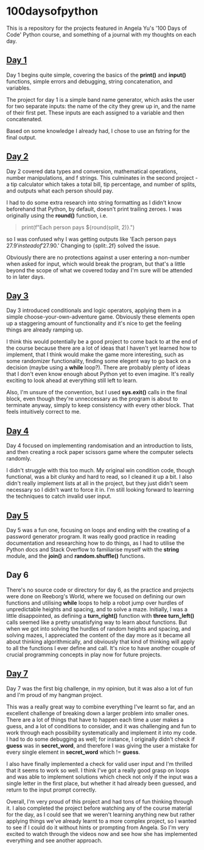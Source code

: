 ﻿# 100daysofpython
This is a repository for the projects featured in Angela Yu's '100 Days of Code' Python course, and something of a journal with my thoughts on each day.

## [Day 1](https://github.com/camjeffrey/100daysofpython/tree/main/day_1)
Day 1 begins quite simple, covering the basics of the **print()** and **input()** functions, simple errors and debugging, string concatenation, and variables.

The project for day 1 is a simple band name generator, which asks the user for two separate inputs: the name of the city they grew up in, and the name of their first pet. These inputs are each assigned to a variable and then concatenated.

Based on some knowledge I already had, I chose to use an fstring for the final output.

## [Day 2](https://github.com/camjeffrey/100daysofpython/tree/main/day_2)
Day 2 covered data types and conversion, mathematical operations, number manipulations, and f strings. This culminates in the second project - a tip calculator which takes a total bill, tip percentage, and number of splits, and outputs what each person should pay. 

I had to do some extra research into string formatting as I didn't know beforehand that Python, by default, doesn't print trailing zeroes. I was originally using the **round()** function, i.e.  

> print(f"Each person pays ${round(split, 2)}.")

so I was confused why I was getting outputs like 'Each person pays $27.9' instead of '$27.90.' Changing to {split:.2f} solved the issue.

Obviously there are no protections against a user entering a non-number when asked for input, which would break the program, but that's a little beyond the scope of what we covered today and I'm sure will be attended to in later days.

## [Day 3](https://github.com/camjeffrey/100daysofpython/tree/main/day_3)

Day 3 introduced conditionals and logic operators, applying them in a simple choose-your-own-adventure game. Obviously these elements open up a staggering amount of functionality and it's nice to get the feeling things are already ramping up. 

I think this would potentially be a good project to come back to at the end of the course because there are a lot of ideas that I haven't yet learned how to implement, that I think would make the game more interesting, such as some randomizer functionality, finding some elegent way to go back on a decision (maybe using a **while** loop?). There are probably plenty of ideas that I don't even know enough about Python yet to even imagine. It's really exciting to look ahead at everything still left to learn.

Also, I'm unsure of the convention, but I used **sys.exit()** calls in the final block, even though they're unneccessary as the program is about to terminate anyway, simply to keep consistency with every other block. That feels intuitively correct to me.

## [Day 4](https://github.com/camjeffrey/100daysofpython/tree/main/day_4)

Day 4 focused on implementing randomisation and an introduction to lists, and then creating a rock paper scissors game where the computer selects randomly. 

I didn't struggle with this too much. My original win condition code, though functional, was a bit clunky and hard to read, so I cleaned it up a bit. I also didn't really implement lists at all in the project, but they just didn't seem necessary so I didn't want to force it in. I'm still looking forward to learning the techniques to catch invalid user input.


## [Day 5](https://github.com/camjeffrey/100daysofpython/tree/main/day_5)

Day 5 was a fun one, focusing on loops and ending with the creating of a password generator program. It was really good practice in reading documentation and researching how to do things, as I had to utilise the Python docs and Stack Overflow to familiarise myself with the **string** module, and the **join()** and **random.shuffle()** functions. 

## Day 6

There's no source code or directory for day 6, as the practice and projects were done on Reeborg's World, where we focused on defining our own functions and utilising **while** loops to help a robot jump over hurdles of unpredictable heights and spacing, and to solve a maze. Initially, I was a little disappointed, as defining a **turn_right()** function with **three turn_left()** calls seemed like a pretty unsatisfying way to learn about functions. But when we got into solving the hurdles of random heights and spacing, and solving mazes, I appreciated the content of the day more as it became all about thinking algorithmically, and obviously that kind of thinking will apply to all the functions I ever define and call. It's nice to have another couple of crucial programming concepts in play now for future projects.

## [Day 7](https://github.com/camjeffrey/100daysofpython/tree/main/day_7)

Day 7 was the first big challenge, in my opinion, but it was also a lot of fun and I'm proud of my hangman project.

This was a really great way to combine everything I've learnt so far, and an excellent challenge of breaking down a larger problem into smaller ones. There are a lot of things that have to happen each time a user makes a guess, and a lot of conditions to consider, and it was challenging and fun to work through each possibility systematically and implement it into my code. I had to do some debugging as well; for instance, I originally didn't check if **guess** was in **secret_word**, and therefore I was giving the user a mistake for every single element in **secret_word** which != **guess**.

I also have finally implemented a check for valid user input and I'm thrilled that it seems to work so well. I think I've got a really good grasp on loops and was able to implement solutions which check not only if the input was a single letter in the first place, but whether it had already been guessed, and return to the input prompt correctly.

Overall, I'm very proud of this project and had tons of fun thinking through it. I also completed the project before watching any of the course material for the day, as I could see that we weren't learning anything new but rather applying things we've already learnt to a more complex project, so I wanted to see if I could do it without hints or prompting from Angela. So I'm very excited to watch through the videos now and see how she has implemented everything and see another approach.
